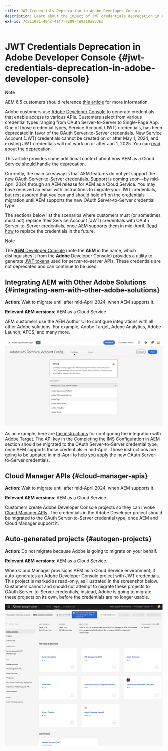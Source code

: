 ```yaml
---
title: JWT Credentials Deprecation in Adobe Developer Console
description: Learn about the impact of JWT credentials deprecation in Adobe Developer Console on AEM.
exl-id: 7c811081-484c-41f7-a289-4e9a10a837b3
---
```

# JWT Credentials Deprecation in Adobe Developer Console {#jwt-credentials-deprecation-in-adobe-developer-console}

>[!NOTE]
>
>AEM 6.5 customers should reference [this article](https://experienceleague.adobe.com/en/docs/experience-manager-65/content/security/jwt-credentials-deprecation-in-adobe-developer-console) for more information.

Adobe customers use [Adobe Developer Console](https://developer.adobe.com/console) to generate credentials that enable access to various APIs. Customers select from various credential types ranging from OAuth Server-to-Server to Single-Page App. One of those credential types, Service Account (JWT) credentials, has been deprecated in favor of the OAuth Server-to-Server credentials. New Service Account (JWT) credentials cannot be created on or after May 1, 2024, and existing JWT credentials will not work on or after Jan 1, 2025. You can [read about the deprecation](https://developer.adobe.com/developer-console/docs/guides/authentication/ServerToServerAuthentication/migration/).

This article provides some additional context about how AEM as a Cloud Service should handle the deprecation.

Currently, the main takeaway is that AEM features do not yet support the new OAuth Server-to-Server credentials. Support is coming soon&mdash;by mid-April 2024 through an AEM release for AEM as a Cloud Service. You may have received an email with instructions to migrate your JWT credentials, but rest assured that you can and should hold off on the credentials migration until AEM supports the new OAuth Server-to-Server credential type.

The sections below list the scenarios where customers must (or sometimes must not) replace their Service Account (JWT) credentials with OAuth Server-to-Server credentials, once AEM supports them in mid-April. [Read how](https://developer.adobe.com/developer-console/docs/guides/authentication/ServerToServerAuthentication/migration/#migration-overview) to replace the credentials in the future.

>[!NOTE]
>
>The [**AEM** Developer Console](/help/implementing/developing/introduction/development-guidelines.md#crxde-lite-and-developer-console) (note the **AEM** in the name, which distinguishes it from the **Adobe** Developer Console) provides a utility to generate [JWT tokens](/help/implementing/developing/introduction/generating-access-tokens-for-server-side-apis.md) used for server-to-server APIs. These credentials are not deprecated and can continue to be used.


## Integrating AEM with Other Adobe Solutions {#integrating-aem-with-other-adobe-solutions}

**Action**: Wait to migrate until after mid-April 2024, when AEM supports it.

**Relevant AEM versions**: AEM as a Cloud Service

AEM customers use the AEM Author UI to configure integrations with all other Adobe solutions. For example, Adobe Target, Adobe Analytics, Adobe Launch, AFCS, and many more.

![Integrating AEM with other solutions](/help/security/assets/jwt-deprecation.png)

As an example, here are [the instructions](https://docs.mktossl.com/docs/experience-manager-cloud-service/content/sites/integrations/integration-adobe-target-ims.html?lang=en) for configuring the integration with Adobe Target. The API key in the [Completing the IMS Configuration in AEM](https://docs.mktossl.com/docs/experience-manager-cloud-service/content/sites/integrations/integration-adobe-target-ims.html#completing-the-ims-configuration-in-aem) section should be migrated to the OAuth Server-to-Server credential type, once AEM supports those credentials in mid-April. Those instructions are going to be updated in mid-April to help you apply the new OAuth Server-to-Server credentials.

## Cloud Manager APIs {#cloud-manager-apis}

**Action**: Wait to migrate until after mid-April 2024, when AEM supports it.

**Relevant AEM versions**: AEM as a Cloud Service

Customers create Adobe Developer Console projects so they can invoke [Cloud Manager APIs](https://developer.adobe.com/experience-cloud/cloud-manager/guides/getting-started/create-api-integration/). The credentials in the Adobe Developer project should be migrated to the OAuth Server-to-Server credential type, once AEM and Cloud Manager support it. 

## Auto-generated projects {#autogen-projects}

**Action**: Do not migrate because Adobe is going to migrate on your behalf.

**Relevant AEM versions**: AEM as a Cloud Service.

When Cloud Manager provisions AEM as a Cloud Service environment, it auto-generates an Adobe Developer Console project with JWT credentials. This project is marked as read-only, as illustrated in the screenshot below. Customers cannot and should not attempt to migrate these projects to OAuth Server-to-Server credentials; instead, Adobe is going to migrate these projects on its own, before the credentials are no longer usable.

![Auto-generated projects](/help/security/assets/jwt-deprecation-autogen-projects.png)
